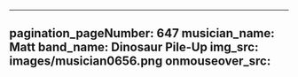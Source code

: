------
pagination_pageNumber: 647
musician_name: Matt
band_name: Dinosaur Pile-Up
img_src: images/musician0656.png
onmouseover_src: 
------